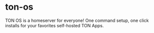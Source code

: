 # ton-os
TON OS is a homeserver for everyone! One command setup, one click installs for your favorites self-hosted TON Apps.
